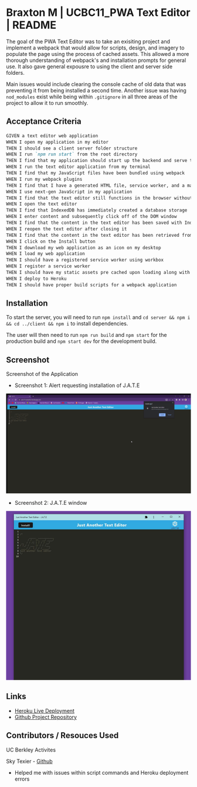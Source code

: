 # Braxton M | UCBC11_PWA Text Editor | README

The goal of the PWA Text Editor was to take an exisiting project and implement a webpack that would allow for scripts, design, and 
imagery to populate the page using the process of cached assets. This allowed a more thorough understanding of webpack's and 
installation prompts for general use. It also gave general expousre to using the client and server side folders.

Main issues would include clearing the console cache of old data that was preventing it from being installed a second time. 
Another issue was having `nod_modules` exist while being within `.gitignore` in all three areas of the project to 
allow it to run smoothly.


## Acceptance Criteria

```md
GIVEN a text editor web application
WHEN I open my application in my editor
THEN I should see a client server folder structure
WHEN I run `npm run start` from the root directory
THEN I find that my application should start up the backend and serve the client
WHEN I run the text editor application from my terminal
THEN I find that my JavaScript files have been bundled using webpack
WHEN I run my webpack plugins
THEN I find that I have a generated HTML file, service worker, and a manifest file
WHEN I use next-gen JavaScript in my application
THEN I find that the text editor still functions in the browser without errors
WHEN I open the text editor
THEN I find that IndexedDB has immediately created a database storage
WHEN I enter content and subsequently click off of the DOM window
THEN I find that the content in the text editor has been saved with IndexedDB
WHEN I reopen the text editor after closing it
THEN I find that the content in the text editor has been retrieved from our IndexedDB
WHEN I click on the Install button
THEN I download my web application as an icon on my desktop
WHEN I load my web application
THEN I should have a registered service worker using workbox
WHEN I register a service worker
THEN I should have my static assets pre cached upon loading along with subsequent pages and static assets
WHEN I deploy to Heroku
THEN I should have proper build scripts for a webpack application
```

## Installation

To start the server, you will need to run `npm install` and `cd server && npm i && cd ../client && npm i` to install dependencies. 

The user will then need to run `npm run build` and `npm start` for the production build and `npm start dev` for the development build.


## Screenshot

Screenshot of the Application

* Screenshot 1: Alert requesting installation of J.A.T.E

![App Screenshot](/assets/screenshot1)

* Screenshot 2: J.A.T.E window

![App Screenshot](/assets/screenshot2.JPG)

## Links

- [Heroku Live Deployment](https://ucbc19-texteditor.herokuapp.com/)
- [Github Project Repository](https://github.com/BrackyM/UCBC19_PWATextEditor)


##  Contributors / Resouces Used
    
UC Berkley Activites

Sky Texier - [Github](https://github.com/skytexier)

 - Helped me with issues within script commands and Heroku deployment errors